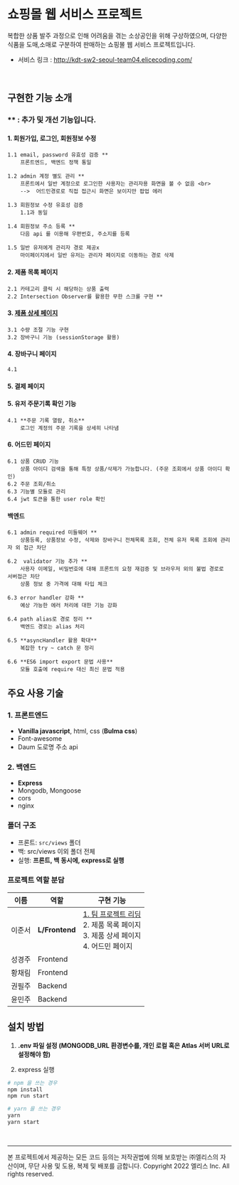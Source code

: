 # 쇼핑몰 웹 서비스 프로젝트

복합한 상품 발주 과정으로 인해 어려움을 겪는 소상공인을 위해 구상하였으며,
다양한 식품을 도매,소매로 구분하여 판매하는 쇼핑몰 웹 서비스 프로젝트입니다. <br />

- 서비스 링크 : http://kdt-sw2-seoul-team04.elicecoding.com/

<br>

## 구현한 기능 소개 <br>

### ** : 추가 및 개선 기능입니다.
#### 1. 회원가입, 로그인, 회원정보 수정 <br>
    1.1 email, password 유효성 검증 **
        프론트엔드, 백엔드 정책 통일

    1.2 admin 계정 별도 관리 **
        프론트에서 일반 계정으로 로그인한 사용자는 관리자용 화면을 볼 수 없음 <br>
        -->  어드민경로로 직접 접근시 화면은 보이지만 팝업 에러

    1.3 회원정보 수정 유효성 검증 
        1.1과 동일

    1.4 회원정보 주소 등록 **
        다음 api 를 이용해 우편번호, 주소지를 등록

    1.5 일반 유저에게 관리자 경로 제공x 
        마이페이지에서 일반 유저는 관리자 페이지로 이동하는 경로 삭제

#### 2. 제품 목록 페이지  <br>
    2.1 카테고리 클릭 시 해당하는 상품 출력 
    2.2 Intersection Observer를 활용한 무한 스크롤 구현 **

#### 3. [제품 상세 페이지](url) <br>
    3.1 수량 조절 기능 구현 
    3.2 장바구니 기능 (sessionStorage 활용)

#### 4. 장바구니 페이지<br>
    4.1 

#### 5. 결제 페이지<br>

#### 5. 유저 주문기록 확인 기능<br>
    4.1 **주문 기록 열람, 취소** 
        로그인 계정의 주문 기록을 상세히 나타냄

#### 6. 어드민 페이지
    6.1 상품 CRUD 기능
        상품 아이디 검색을 통해 특정 상품/삭제가 가능합니다. (주문 조회에서 상품 아이디 확인)
    6.2 주문 조회/취소
    6.3 기능별 모듈로 관리
    6.4 jwt 토큰을 통한 user role 확인

####  백엔드<br>
    6.1 admin required 미들웨어 ** 
        상품등록, 상품정보 수정, 삭제와 장바구니 전체목록 조회, 전체 유저 목록 조회에 관리자 외 접근 차단 
        
    6.2  validator 기능 추가 ** 
        사용자 이메일, 비밀번호에 대해 프론트의 요청 재검증 및 브라우저 외의 불법 경로로 서버접근 차단  
        상품 정보 중 가격에 대해 타입 체크

    6.3 error handler 강화 ** 
        예상 가능한 에러 처리에 대한 기능 강화 

    6.4 path alias로 경로 정리 ** 
        백엔드 경로는 alias 처리 
    
    6.5 **asyncHandler 활용 확대** 
        복잡한 try ~ catch 문 정리 
    
    6.6 **ES6 import export 문법 사용** 
        모듈 호출에 require 대신 최신 문법 적용 
    

## 주요 사용 기술

### 1. 프론트엔드

- **Vanilla javascript**, html, css (**Bulma css**)
- Font-awesome 
- Daum 도로명 주소 api 

### 2. 백엔드 

- **Express**
- Mongodb, Mongoose
- cors
- nginx

### 폴더 구조
- 프론트: `src/views` 폴더 
- 백: src/views 이외 폴더 전체
- 실행: **프론트, 백 동시에, express로 실행**


### 프로젝트 역할 분담
|이름|역할|구현 기능|
|---|---|---|
|이준서|**L/Frontend**|<a href='https://velog.io/@simplicityyy?tag=%ED%94%84%EB%A1%9C%EC%A0%9D%ED%8A%B8%EB%A6%AC%EB%94%A9'>1. 팀 프로젝트 리딩</a> <br> 2. 제품 목록 페이지 <br> 3. 제품 상세 페이지 <br> 4. 어드민 페이지 |
| 성경주 | Frontend | |
| 황채림 | Frontend | |
| 권필주 | Backend | |
| 윤민주 | Backend | |






## 설치 방법

1. **.env 파일 설정 (MONGODB_URL 환경변수를, 개인 로컬 혹은 Atlas 서버 URL로 설정해야 함)**

2. express 실행

```bash
# npm 을 쓰는 경우 
npm install
npm run start

# yarn 을 쓰는 경우
yarn
yarn start
```

<br>

---

본 프로젝트에서 제공하는 모든 코드 등의는 저작권법에 의해 보호받는 ㈜엘리스의 자산이며, 무단 사용 및 도용, 복제 및 배포를 금합니다.
Copyright 2022 엘리스 Inc. All rights reserved.

